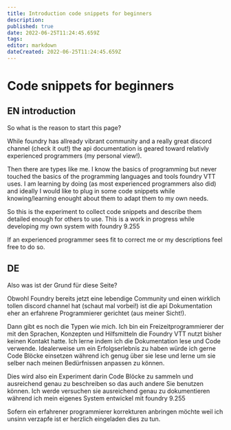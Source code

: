 ```yaml
---
title: Introduction code snippets for beginners
description: 
published: true
date: 2022-06-25T11:24:45.659Z
tags: 
editor: markdown
dateCreated: 2022-06-25T11:24:45.659Z
---
```


# Code snippets for beginners

## EN introduction
So what is the reason to start this page? 

While foundry has allready vibrant community and a really great discord channel (check it out!) the api documentation is geared toward relativly experienced programmers (my personal view!).

Then there are types like me. I know the basics of programming but never touched the basics of the programming languages and tools foundry VTT uses. I am learning by doing (as most experienced programmers also did) and ideally I would like to plug in some code snippets while knowing/learning enought about them to adapt them to my own needs.

So this is the experiment to collect code snippets and describe them detailed enough for others to use. This is a work in progress while developing my own system with foundry 9.255

If an experienced programmer sees fit to correct me or my descriptions feel free to do so.

## DE
Also was ist der Grund für diese Seite?

Obwohl Foundry bereits jetzt eine lebendige Community und einen wirklich tollen discord channel hat (schaut mal vorbei!) ist die api Dokumentation eher an erfahrene Programmierer gerichtet (aus meiner Sicht!).

Dann gibt es noch die Typen wie mich. Ich bin ein Freizeitprogrammierer der mit den Sprachen, Konzepten und Hilfsmitteln die Foundry VTT nutzt bisher keinen Kontakt hatte. Ich lerne indem ich die Dokumentation lese und Code verwende. Idealerweise um ein Erfolgserlebnis zu haben würde ich gerne Code Blöcke einsetzen während ich genug über sie lese und lerne um sie selber nach meinen Bedürfnissen anpassen zu können.

Dies wird also ein Experiment darin Code Blöcke zu sammeln und ausreichend genau zu beschreiben so das auch andere Sie benutzen können. Ich werde versuchen sie ausreichend genau zu dokumentieren während ich mein eigenes System entwickel mit foundry 9.255

Sofern ein erfahrener programmierer korrekturen anbringen möchte weil ich unsinn verzapfe ist er herzlich eingeladen dies zu tun.